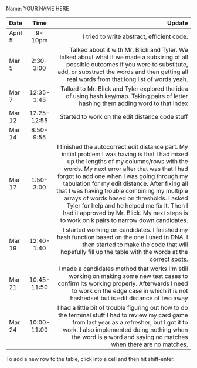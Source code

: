 Name: YOUR NAME HERE

| Date    |    Time     |                                                                                                                                                                                                                                                                                                                                                                                                                                                                                                                                Update |
|:--------|:-----------:|--------------------------------------------------------------------------------------------------------------------------------------------------------------------------------------------------------------------------------------------------------------------------------------------------------------------------------------------------------------------------------------------------------------------------------------------------------------------------------------------------------------------------------------:|
| April 5 |   9-10pm    |                                                                                                                                                                                                                                                                                                                                                                                                                                                                                            I tried to write abstract, efficient code. |
| Mar 5   |  2:30-3:00  |                                                                                                                                                                                                                                                                                              Talked about it with Mr. Blick and Tyler. We talked about what if we made a substring of all possible outcomes if you were to substitute, add, or substract the words and then getting all real words from that long list of words yeah. |
| Mar 7   | 12:35-1:45  |                                                                                                                                                                                                                                                                                                                                                                                                  Talked to Mr. Blick and Tyler explored the idea of using hash key/map. Taking pairs of letter hashing them adding word to that index |
| Mar 12  | 12:25-12:55 |                                                                                                                                                                                                                                                                                                                                                                                                                                                                                       Started to work on the edit distance code stuff |
| Mar 14  |  8:50-9:55  |                                                                                                                                                                                                                                                                                                                                                                                                                                                                                                                                       |
| Mar 17  |  1:50-3:00  | I finished the autocorrect edit distance part. My initial problem I was having is that I had mixed up the lengths of my columns/rows with the words. My next error after that was that I had forgot to add one when I was going through my tabulation for my edit distance. After fixing all that I was having trouble combining my multiple arrays of words based on thresholds. I asked Tyler for help and he helped me fix it. Then I had it approved by Mr. Blick. My next steps is to work on k pairs to narrow down candidates. |
| Mar 19  | 12:40-1:40  |                                                                                                                                                                                                                                                                                                                               I started working on candidates. I finished my hash function based on the one I used in DNA. I then started to make the code that will hopefully fill up the table with the words at the correct spots. |
| Mar 21  | 10:45-11:50 |                                                                                                                                                                                                                                                                                                       I made a candidates method that works I'm still working on making some new test cases to confirm its working properly. Afterwards I need to work on the edge case in which it is not hashedset but is edit distance of two away |
| Mar 24  | 10:00-11:00 |                                                                                                                                                                                                                                                                   I had a little bit of trouble figuring out how to do the terminal stuff I had to review my card game from last year as a refresher, but I got it to work. I also implemented doing nothing when the word is a word and saying no matches when there are no matches. |


To add a new row to the table, click into a cell and then hit shift-enter.